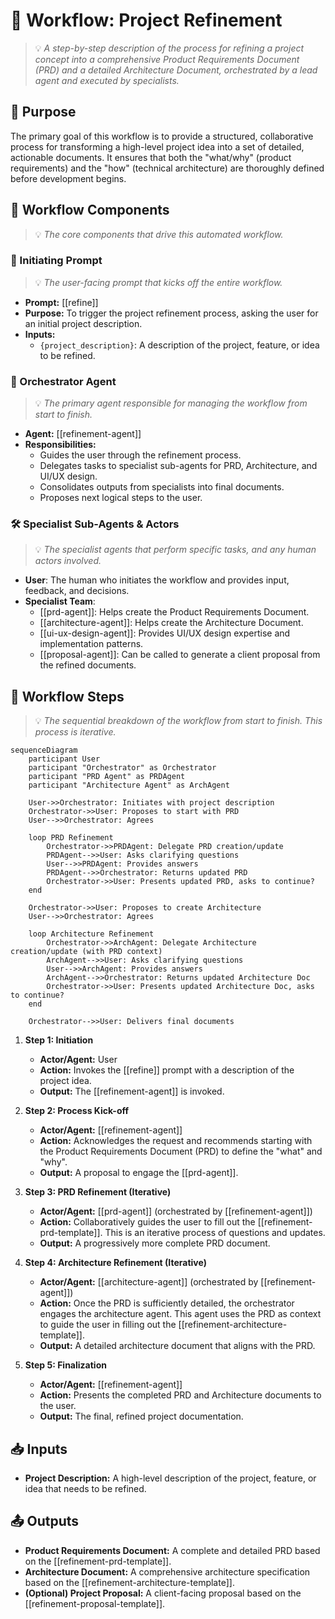 # 🌊 Workflow: Project Refinement
> 💡 *A step-by-step description of the process for refining a project concept into a comprehensive Product Requirements Document (PRD) and a detailed Architecture Document, orchestrated by a lead agent and executed by specialists.*

## 🎯 Purpose
The primary goal of this workflow is to provide a structured, collaborative process for transforming a high-level project idea into a set of detailed, actionable documents. It ensures that both the "what/why" (product requirements) and the "how" (technical architecture) are thoroughly defined before development begins.

## 🚀 Workflow Components
> 💡 *The core components that drive this automated workflow.*

### 🏁 Initiating Prompt
> 💡 *The user-facing prompt that kicks off the entire workflow.*

- **Prompt:** [[refine]]
- **Purpose:** To trigger the project refinement process, asking the user for an initial project description.
- **Inputs:**
    - `{project_description}`: A description of the project, feature, or idea to be refined.

### 🤖 Orchestrator Agent
> 💡 *The primary agent responsible for managing the workflow from start to finish.*

- **Agent:** [[refinement-agent]]
- **Responsibilities:**
    - Guides the user through the refinement process.
    - Delegates tasks to specialist sub-agents for PRD, Architecture, and UI/UX design.
    - Consolidates outputs from specialists into final documents.
    - Proposes next logical steps to the user.

### 🛠️ Specialist Sub-Agents & Actors
> 💡 *The specialist agents that perform specific tasks, and any human actors involved.*

- **User**: The human who initiates the workflow and provides input, feedback, and decisions.
- **Specialist Team**:
    - [[prd-agent]]: Helps create the Product Requirements Document.
    - [[architecture-agent]]: Helps create the Architecture Document.
    - [[ui-ux-design-agent]]: Provides UI/UX design expertise and implementation patterns.
    - [[proposal-agent]]: Can be called to generate a client proposal from the refined documents.

## 🔄 Workflow Steps
> 💡 *The sequential breakdown of the workflow from start to finish. This process is iterative.*

```mermaid
sequenceDiagram
    participant User
    participant "Orchestrator" as Orchestrator
    participant "PRD Agent" as PRDAgent
    participant "Architecture Agent" as ArchAgent

    User->>Orchestrator: Initiates with project description
    Orchestrator->>User: Proposes to start with PRD
    User-->>Orchestrator: Agrees
    
    loop PRD Refinement
        Orchestrator->>PRDAgent: Delegate PRD creation/update
        PRDAgent-->>User: Asks clarifying questions
        User-->>PRDAgent: Provides answers
        PRDAgent-->>Orchestrator: Returns updated PRD
        Orchestrator->>User: Presents updated PRD, asks to continue?
    end

    Orchestrator->>User: Proposes to create Architecture
    User-->>Orchestrator: Agrees

    loop Architecture Refinement
        Orchestrator->>ArchAgent: Delegate Architecture creation/update (with PRD context)
        ArchAgent-->>User: Asks clarifying questions
        User-->>ArchAgent: Provides answers
        ArchAgent-->>Orchestrator: Returns updated Architecture Doc
        Orchestrator->>User: Presents updated Architecture Doc, asks to continue?
    end

    Orchestrator-->>User: Delivers final documents
```

1.  **Step 1: Initiation**
    - **Actor/Agent:** User
    - **Action:** Invokes the [[refine]] prompt with a description of the project idea.
    - **Output:** The [[refinement-agent]] is invoked.

2.  **Step 2: Process Kick-off**
    - **Actor/Agent:** [[refinement-agent]]
    - **Action:** Acknowledges the request and recommends starting with the Product Requirements Document (PRD) to define the "what" and "why".
    - **Output:** A proposal to engage the [[prd-agent]].

3.  **Step 3: PRD Refinement (Iterative)**
    - **Actor/Agent:** [[prd-agent]] (orchestrated by [[refinement-agent]])
    - **Action:** Collaboratively guides the user to fill out the [[refinement-prd-template]]. This is an iterative process of questions and updates.
    - **Output:** A progressively more complete PRD document.

4.  **Step 4: Architecture Refinement (Iterative)**
    - **Actor/Agent:** [[architecture-agent]] (orchestrated by [[refinement-agent]])
    - **Action:** Once the PRD is sufficiently detailed, the orchestrator engages the architecture agent. This agent uses the PRD as context to guide the user in filling out the [[refinement-architecture-template]].
    - **Output:** A detailed architecture document that aligns with the PRD.

5.  **Step 5: Finalization**
    - **Actor/Agent:** [[refinement-agent]]
    - **Action:** Presents the completed PRD and Architecture documents to the user.
    - **Output:** The final, refined project documentation.

## 📥 Inputs
- **Project Description:** A high-level description of the project, feature, or idea that needs to be refined.

## 📤 Outputs
- **Product Requirements Document:** A complete and detailed PRD based on the [[refinement-prd-template]].
- **Architecture Document:** A comprehensive architecture specification based on the [[refinement-architecture-template]].
- **(Optional) Project Proposal:** A client-facing proposal based on the [[refinement-proposal-template]].
